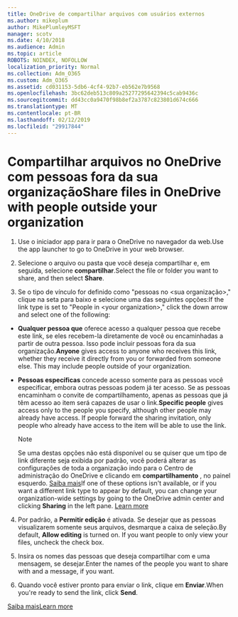 ```yaml
---
title: OneDrive de compartilhar arquivos com usuários externos
ms.author: mikeplum
author: MikePlumleyMSFT
manager: scotv
ms.date: 4/10/2018
ms.audience: Admin
ms.topic: article
ROBOTS: NOINDEX, NOFOLLOW
localization_priority: Normal
ms.collection: Adm_O365
ms.custom: Adm_O365
ms.assetid: cd031153-5db6-4cf4-92b7-eb562e7b9568
ms.openlocfilehash: 3bc62deb513c809a25277295642394c5cab9436c
ms.sourcegitcommit: dd43cc0a9470f98b8ef2a3787c823801d674c666
ms.translationtype: MT
ms.contentlocale: pt-BR
ms.lasthandoff: 02/12/2019
ms.locfileid: "29917844"
---
```

# <a name="share-files-in-onedrive-with-people-outside-your-organization"></a><span data-ttu-id="1be7f-102">Compartilhar arquivos no OneDrive com pessoas fora da sua organização</span><span class="sxs-lookup"><span data-stu-id="1be7f-102">Share files in OneDrive with people outside your organization</span></span>

1. <span data-ttu-id="1be7f-103">Use o iniciador app para ir para o OneDrive no navegador da web.</span><span class="sxs-lookup"><span data-stu-id="1be7f-103">Use the app launcher to go to OneDrive in your web browser.</span></span> 
    
2. <span data-ttu-id="1be7f-104">Selecione o arquivo ou pasta que você deseja compartilhar e, em seguida, selecione **compartilhar**.</span><span class="sxs-lookup"><span data-stu-id="1be7f-104">Select the file or folder you want to share, and then select **Share**.</span></span> 
    
3. <span data-ttu-id="1be7f-105">Se o tipo de vínculo for definido como "pessoas no \<sua organização\>," clique na seta para baixo e selecione uma das seguintes opções:</span><span class="sxs-lookup"><span data-stu-id="1be7f-105">If the link type is set to "People in \<your organization\>," click the down arrow and select one of the following:</span></span> 
    
  - <span data-ttu-id="1be7f-p101">**Qualquer pessoa que** oferece acesso a qualquer pessoa que recebe este link, se eles recebem-la diretamente de você ou encaminhadas a partir de outra pessoa. Isso pode incluir pessoas fora da sua organização.</span><span class="sxs-lookup"><span data-stu-id="1be7f-p101">**Anyone** gives access to anyone who receives this link, whether they receive it directly from you or forwarded from someone else. This may include people outside of your organization.</span></span> 
    
  - <span data-ttu-id="1be7f-p102">**Pessoas específicas** concede acesso somente para as pessoas você especificar, embora outras pessoas podem já ter acesso. Se as pessoas encaminham o convite de compartilhamento, apenas as pessoas que já têm acesso ao item será capazes de usar o link.</span><span class="sxs-lookup"><span data-stu-id="1be7f-p102">**Specific people** gives access only to the people you specify, although other people may already have access. If people forward the sharing invitation, only people who already have access to the item will be able to use the link.</span></span> 
    
    > [!NOTE]
    > <span data-ttu-id="1be7f-p103">Se uma destas opções não está disponível ou se quiser que um tipo de link diferente seja exibida por padrão, você poderá alterar as configurações de toda a organização indo para o Centro de administração do OneDrive e clicando em **compartilhamento** , no painel esquerdo. [Saiba mais](https://go.microsoft.com/fwlink/?linkid=871961)</span><span class="sxs-lookup"><span data-stu-id="1be7f-p103">If one of these options isn't available, or if you want a different link type to appear by default, you can change your organization-wide settings by going to the OneDrive admin center and clicking **Sharing** in the left pane. [Learn more](https://go.microsoft.com/fwlink/?linkid=871961)</span></span>
  
4. <span data-ttu-id="1be7f-p104">Por padrão, a **Permitir edição** é ativada. Se desejar que as pessoas visualizarem somente seus arquivos, desmarque a caixa de seleção.</span><span class="sxs-lookup"><span data-stu-id="1be7f-p104">By default, **Allow editing** is turned on. If you want people to only view your files, uncheck the check box.</span></span> 
    
5. <span data-ttu-id="1be7f-114">Insira os nomes das pessoas que deseja compartilhar com e uma mensagem, se desejar.</span><span class="sxs-lookup"><span data-stu-id="1be7f-114">Enter the names of the people you want to share with and a message, if you want.</span></span>
    
6. <span data-ttu-id="1be7f-115">Quando você estiver pronto para enviar o link, clique em **Enviar**.</span><span class="sxs-lookup"><span data-stu-id="1be7f-115">When you're ready to send the link, click **Send**.</span></span> 
    
[<span data-ttu-id="1be7f-116">Saiba mais</span><span class="sxs-lookup"><span data-stu-id="1be7f-116">Learn more</span></span>](https://go.microsoft.com/fwlink/?linkid=871861)
  

